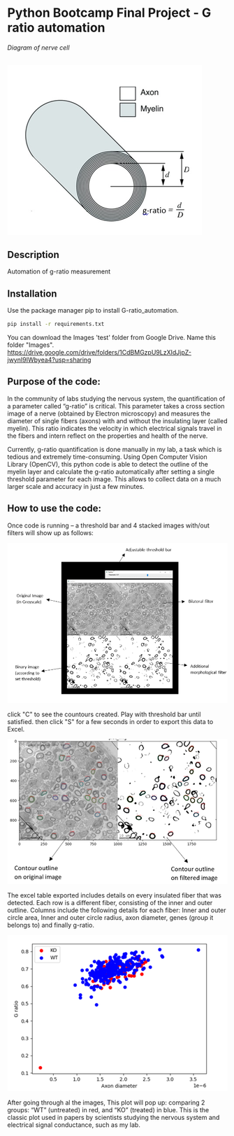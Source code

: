 # Python Bootcamp Final Project - G ratio automation

###### Diagram of nerve cell
![alt text](/github_images/diagram0.PNG)

## Description
Automation of g-ratio measurement

## Installation
Use the package manager pip to install G-ratio_automation.

```bash
pip install -r requirements.txt
```
You can download the Images 'test' folder from Google Drive. Name this folder "Images".
https://drive.google.com/drive/folders/1CdBMGzpU9LzXIdJjpZ-jwynI9IWbyea4?usp=sharing


## Purpose of the code:

In the community of labs studying the nervous system, the quantification of a parameter called “g-ratio” is critical. This parameter takes a cross section image of a nerve (obtained by Electron microscopy) and measures the diameter of single fibers (axons) with and without the insulating layer (called myelin). This ratio indicates the velocity in which electrical signals travel in the fibers and intern reflect on the properties and health of the nerve. 

Currently, g-ratio quantification is done manually in my lab, a task which is tedious and extremely time-consuming. Using Open Computer Vision Library (OpenCV), this python code is able to detect the outline of the myelin layer and calculate the g-ratio automatically after setting a single threshold parameter for each image. This allows to collect data on a much larger scale and accuracy in just a few minutes. 

## How to use the code:

Once code is running – a threshold bar and 4 stacked images with/out filters will show up as follows:

![alt text](/github_images/diagram1.PNG)

click "C" to see the countours created. Play with threshold bar until satisfied.
then click "S" for a few seconds in order to export this data to Excel. 

![alt text](/github_images/diagram2.PNG)

The excel table exported includes details on every insulated fiber that was detected. 
Each row is a different fiber, consisting of the inner and outer outline.
Columns include the following details for each fiber: 
Inner and outer circle area, Inner and outer circle radius, axon diameter, genes (group it belongs to) and finally g-ratio. 


![alt text](/github_images/diagram3.PNG)


After going through al the images, This plot will pop up: comparing 2 groups: “WT” (untreated) in red, and “KO” (treated) in blue. This is the classic plot used in papers by scientists studying the nervous system and electrical signal conductance, such as my lab. 
